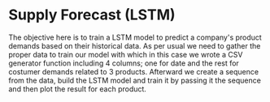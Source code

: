 # Supply Forecast (LSTM) 
The objective here is to train a LSTM model to predict a company's product demands based on their historical data.
As per usual we need to gather the proper data to train our model with which in this case we wrote a CSV generator function including 4 columns; one for date and the rest for costumer demands related to 3 products.
Afterward we create a sequence from the data, build the LSTM model and train it by passing it the sequence and then plot the result for each product.
